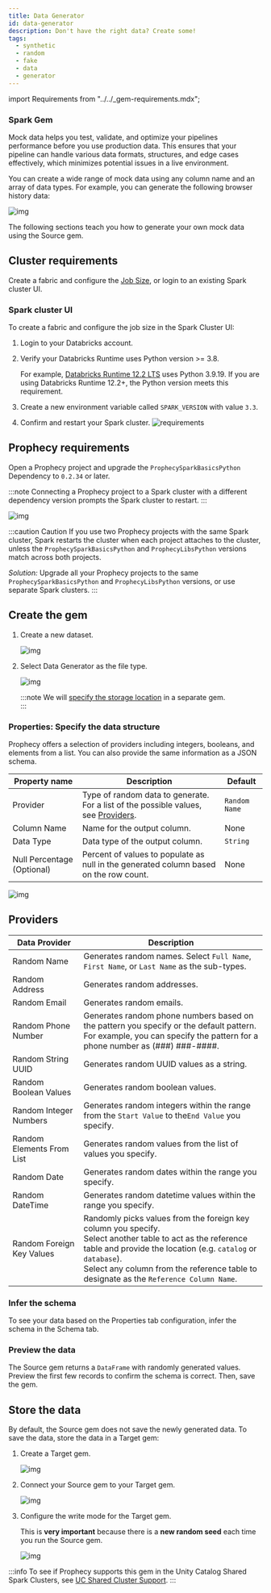 ```yaml
---
title: Data Generator
id: data-generator
description: Don't have the right data? Create some!
tags:
  - synthetic
  - random
  - fake
  - data
  - generator
---
```


import Requirements from "../../\_gem-requirements.mdx";

<h3><span class="badge">Spark Gem</span></h3>

<Requirements
  packagename="ProphecySparkBasicsPython"
  packageversion="0.2.36"
  scalalib="8.5.0"
  pythonlib="1.9.24"
  packageversion122="Not Supported"
  packageversion143="Not Supported"
  packageversion154="Supports 0.2.36+"
/>

Mock data helps you test, validate, and optimize your pipelines performance before you use production data. This ensures that your pipeline can handle various data formats, structures, and edge cases effectively, which minimizes potential issues in a live environment.

You can create a wide range of mock data using any column name and an array of data types. For example, you can generate the following browser history data:

![img](../../img/synth_0_datasample.png)

The following sections teach you how to generate your own mock data using the Source gem.

## Cluster requirements

Create a fabric and configure the [Job Size](/docs/administration/Spark-fabrics/databricks/databricks.md), or login to an existing Spark cluster UI.

### Spark cluster UI

To create a fabric and configure the job size in the Spark Cluster UI:

1. Login to your Databricks account.
1. Verify your Databricks Runtime uses Python version >= 3.8.

   For example, [Databricks Runtime 12.2 LTS](https://docs.databricks.com/en/release-notes/runtime/12.2lts.html) uses Python 3.9.19. If you are using Databricks Runtime 12.2+, the Python version meets this requirement.

1. Create a new environment variable called `SPARK_VERSION` with value `3.3`.
1. Confirm and restart your Spark cluster.
   ![requirements](../../img/synth_0_1_requirements.png)

## Prophecy requirements

Open a Prophecy project and upgrade the `ProphecySparkBasicsPython` Dependency to `0.2.34` or later.

:::note
Connecting a Prophecy project to a Spark cluster with a different dependency version prompts the Spark cluster to restart.
:::

![img](../../img/synth_0_2_proph_reqiuirements.png)

:::caution Caution
If you use two Prophecy projects with the same Spark cluster, Spark restarts the cluster when each project attaches to the cluster, unless the `ProphecySparkBasicsPython` and `ProphecyLibsPython` versions match across both projects.

_Solution:_ Upgrade all your Prophecy projects to the same `ProphecySparkBasicsPython` and `ProphecyLibsPython` versions, or use separate Spark clusters.
:::

## Create the gem

1. Create a new dataset.

   ![img](../../img/synth_1_new_dataset.png)

2. Select Data Generator as the file type.

   ![img](../../img/synth_2_type.png)

   :::note
   We will [specify the storage location](#store-the-data) in a separate gem.  
   :::

### Properties: Specify the data structure

Prophecy offers a selection of providers including integers, booleans, and elements from a list. You can also provide the same information as a JSON schema.

| Property name              | Description                                                                                      | Default       |
| -------------------------- | ------------------------------------------------------------------------------------------------ | ------------- |
| Provider                   | Type of random data to generate. For a list of the possible values, see [Providers](#providers). | `Random Name` |
| Column Name                | Name for the output column.                                                                      | None          |
| Data Type                  | Data type of the output column.                                                                  | `String`      |
| Null Percentage (Optional) | Percent of values to populate as null in the generated column based on the row count.            | None          |

![img](../../img/synth_3_properties.png)

## Providers

| Data Provider             | Description                                                                                                                                                                                                                                                                  |
| ------------------------- | ---------------------------------------------------------------------------------------------------------------------------------------------------------------------------------------------------------------------------------------------------------------------------- |
| Random Name               | Generates random names. Select `Full Name`, `First Name`, or `Last Name` as the sub-types.                                                                                                                                                                                   |
| Random Address            | Generates random addresses.                                                                                                                                                                                                                                                  |
| Random Email              | Generates random emails.                                                                                                                                                                                                                                                     |
| Random Phone Number       | Generates random phone numbers based on the pattern you specify or the default pattern. <br/>For example, you can specify the pattern for a phone number as (###) ###-####.                                                                                                  |
| Random String UUID        | Generates random UUID values as a string.                                                                                                                                                                                                                                    |
| Random Boolean Values     | Generates random boolean values.                                                                                                                                                                                                                                             |
| Random Integer Numbers    | Generates random integers within the range from the `Start Value` to the`End Value` you specify.                                                                                                                                                                             |
| Random Elements From List | Generates random values from the list of values you specify.                                                                                                                                                                                                                 |
| Random Date               | Generates random dates within the range you specify.                                                                                                                                                                                                                         |
| Random DateTime           | Generates random datetime values within the range you specify.                                                                                                                                                                                                               |
| Random Foreign Key Values | Randomly picks values from the foreign key column you specify. <br/>Select another table to act as the reference table and provide the location (e.g. `catalog` or `database`). <br/>Select any column from the reference table to designate as the `Reference Column Name`. |

### Infer the schema

To see your data based on the Properties tab configuration, infer the schema in the Schema tab.

### Preview the data

The Source gem returns a `DataFrame` with randomly generated values. Preview the first few records to confirm the schema is correct. Then, save the gem.

## Store the data

By default, the Source gem does not save the newly generated data. To save the data, store the data in a Target gem:

1. Create a Target gem.

   ![img](../../img/synth_4_new_target.png)

1. Connect your Source gem to your Target gem.

   ![img](../../img/synth_5_connect_target.png)

1. Configure the write mode for the Target gem.

   This is **very important** because there is a **new random seed** each time you run the Source gem.

   ![img](../../img/synth_6_write_mode.png)

:::info
To see if Prophecy supports this gem in the Unity Catalog Shared Spark Clusters, see [UC Shared Cluster Support](docs/administration/Spark-fabrics/databricks/UCShared.md).
:::
